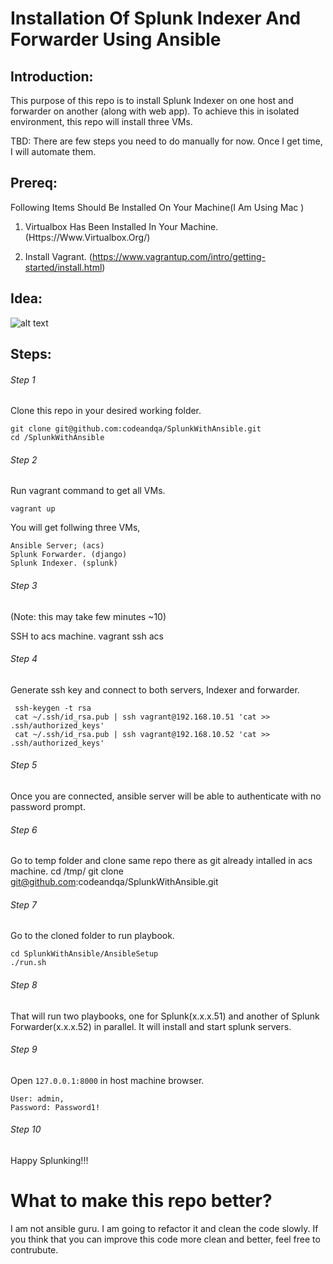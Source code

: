 
  

# Installation Of Splunk Indexer And Forwarder Using Ansible

## Introduction:
This purpose of this repo is to install Splunk Indexer on one host and forwarder on another (along with web app). To achieve this in isolated environment, this repo will  install three VMs.

TBD: There are few steps you need to do manually for now. Once I get time, I will automate them.

## Prereq:

Following Items Should Be Installed On Your Machine(I Am Using Mac )

1. Virtualbox Has Been Installed In Your Machine. (Https://Www.Virtualbox.Org/)

2. Install Vagrant. (https://www.vagrantup.com/intro/getting-started/install.html)

## Idea:
![alt text](https://ibb.co/xH3cxFJ)

## Steps:

###### Step 1
Clone this repo in your desired working folder.

    git clone git@github.com:codeandqa/SplunkWithAnsible.git
    cd /SplunkWithAnsible
###### Step 2
  Run vagrant command to get all VMs.
      

    vagrant up
   
   You will get follwing three VMs,

	Ansible Server; (acs)
	Splunk Forwarder. (django)
	Splunk Indexer. (splunk)
###### Step 3
   (Note: this may take few minutes ~10)

SSH to acs machine.
     vagrant ssh acs

###### Step 4
Generate ssh key and connect to both servers, Indexer and forwarder.

     ssh-keygen -t rsa
     cat ~/.ssh/id_rsa.pub | ssh vagrant@192.168.10.51 'cat >> .ssh/authorized_keys'
     cat ~/.ssh/id_rsa.pub | ssh vagrant@192.168.10.52 'cat >> .ssh/authorized_keys'
     

###### Step 5
Once you are connected, ansible server will be able to authenticate with no password prompt.
###### Step 6
Go to temp folder and clone same repo there as git already intalled in acs machine.
    cd /tmp/
    git clone git@github.com:codeandqa/SplunkWithAnsible.git 
    
###### Step 7
Go to the cloned folder to run playbook.

    cd SplunkWithAnsible/AnsibleSetup
    ./run.sh

###### Step 8
That will run two playbooks, one for Splunk(x.x.x.51) and another of Splunk Forwarder(x.x.x.52) in parallel. It will install and start splunk servers. 

###### Step 9
Open `127.0.0.1:8000` in host machine browser.


    User: admin,
    Password: Password1!

###### Step 10
Happy Splunking!!!

# What to make this repo better?
I am not ansible guru. I am going to refactor it and clean the code slowly. If you think that you can improve this code more clean and better, feel free to contrubute. 
